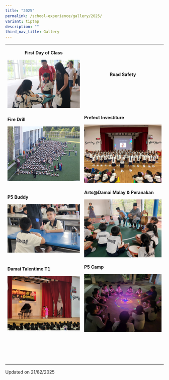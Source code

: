 ```yaml
---
title: "2025"
permalink: /school-experience/gallery/2025/
variant: tiptap
description: ""
third_nav_title: Gallery
---
```

<table style="minWidth: 50px">
<colgroup>
<col>
<col>
</colgroup>
<tbody>
<tr>
<th rowspan="1" colspan="1">
<p>First Day of Class</p><a class="isomer-image-wrapper" href="https://photos.app.goo.gl/PHRq8rvzotgKwXNm6"><img style="width: 100%" height="auto" width="100%" alt="" src="/images/Gallery/2025/2025_01_02_P1_FIrst_Day_J__18_.jpg"></a>
</th>
<th rowspan="1" colspan="1">
<p>Road Safety</p><a class="isomer-image-wrapper" href="https://photos.app.goo.gl/5m5uqj1cg33JFJcS8"><img style="width: 100%" height="auto" width="100%" alt="" src="/images/Gallery/2025/2025_01_09_road_safety_J__10_.jpg"></a>
</th>
</tr>
<tr>
<td rowspan="1" colspan="1">
<p><strong>Fire Drill</strong>
</p><a class="isomer-image-wrapper" href="https://photos.app.goo.gl/JaxMSaHYewvFeL8i8"><img style="width: 100%" height="auto" width="100%" alt="" src="/images/Gallery/2025/2025_01_09_fire_drill__14_.jpg"></a>
</td>
<td rowspan="1" colspan="1">
<p><strong>Prefect Investiture</strong>
</p><a class="isomer-image-wrapper" href="https://photos.app.goo.gl/Ujafaxyd5eMewL5M9"><img style="width: 100%" height="auto" width="100%" alt="" src="/images/Gallery/2025/2025_Prefect_Investiture__2_.jpg"></a>
</td>
</tr>
<tr>
<td rowspan="1" colspan="1">
<p><strong>P5 Buddy</strong>
</p><a class="isomer-image-wrapper" href="https://photos.app.goo.gl/ovosNhTxai9MXDDR9"><img style="width: 100%" height="auto" width="100%" alt="" src="/images/Gallery/2025/2025_01_06_P5_Buddy_J__28_.jpg"></a>
</td>
<td rowspan="1" colspan="1">
<p><strong>Arts@Damai Malay &amp; Peranakan</strong>
</p><a class="isomer-image-wrapper" href="https://photos.app.goo.gl/1mCvbu9j3cCpQaXZ6"><img style="width: 100%" height="auto" width="100%" alt="" src="/images/Gallery/2025/2025_02_17_Arts_Damai_P1__2_.jpg"></a>
</td>
</tr>
<tr>
<td rowspan="1" colspan="1">
<p><strong>Damai Talentime T1</strong>
</p><a class="isomer-image-wrapper" href="https://photos.app.goo.gl/cNqfQjr5gSnaFvgY8"><img style="width: 100%" height="auto" width="100%" alt="" src="/images/Gallery/2025/2025_03_10__Damai_Talentime_T1_A__83_.jpg"></a>
</td>
<td rowspan="1" colspan="1">
<p><strong>P5 Camp</strong>
</p><a class="isomer-image-wrapper" href="https://photos.app.goo.gl/4FdMwYWdTvWkqfjA9"><img style="width: 100%" height="auto" width="100%" alt="" src="/images/Gallery/2025/2025_06_03_P5_Camp_G1__56_.jpg"></a>
</td>
</tr>
<tr>
<td rowspan="1" colspan="1">
<p></p>
</td>
<td rowspan="1" colspan="1">
<p></p>
</td>
</tr>
<tr>
<td rowspan="1" colspan="1">
<p></p>
</td>
<td rowspan="1" colspan="1">
<p></p>
</td>
</tr>
<tr>
<td rowspan="1" colspan="1">
<p></p>
</td>
<td rowspan="1" colspan="1">
<p></p>
</td>
</tr>
<tr>
<td rowspan="1" colspan="1">
<p></p>
</td>
<td rowspan="1" colspan="1">
<p></p>
</td>
</tr>
<tr>
<td rowspan="1" colspan="1">
<p></p>
</td>
<td rowspan="1" colspan="1">
<p></p>
</td>
</tr>
</tbody>
</table>
<p>Updated on 21/82/2025</p>